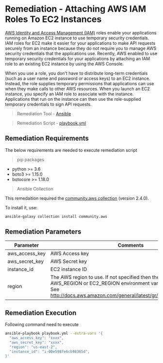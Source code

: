 # Remediation - Attaching AWS IAM Roles To EC2 Instances
[AWS Identity and Access Management (IAM)](https://aws.amazon.com/iam/) roles enable your applications running on Amazon EC2 instance to use temporary security credentials. IAM roles for EC2 make it easier for your applications to make API requests securely from an instance because they do not require you to manage AWS security credentials that the applications use. Recently, AWS enabled to use temporary security credentials for your applications by attaching an IAM role to an existing EC2 instance by using the AWS Console.

When you use a role, you don't have to distribute long-term credentials (such as a user name and password or access keys) to an EC2 instance. Instead, the role supplies temporary permissions that applications can use when they make calls to other AWS resources. When you launch an EC2 instance, you specify an IAM role to associate with the instance. Applications that run on the instance can then use the role-supplied temporary credentials to sign API requests.

> Remediation Tool   - [Ansible](https://www.ansible.com/)

> Remediation Script - [playbook.yml](playbook.yml)

## Remediation Requirements
The below requirements are needed to execute remediation script

> pip packages
- python >= 3.6
- boto3 >= 1.15.0
- botocore >= 1.18.0

> Ansible Collection

This remedaition required the [community.aws collection](https://galaxy.ansible.com/community/aws) (version 2.4.0).

To install it, use: 
```sh
ansible-galaxy collection install community.aws
```

## Remediation Parameters

| Parameter | Comments |
| ------ | ------ |
| aws_access_key | AWS Access key |
| aws_secret_key | AWS Secret key |
| instance_id | EC2 instance ID |
| region | The AWS region to use. If not specified then the value of the AWS_REGION or EC2_REGION environment variable, if any, is used. See http://docs.aws.amazon.com/general/latest/gr/rande.html#ec2_region |


## Remediation Execution
Following command need to execute
```sh
ansible-playbook playbook.yml --extra-vars '{
  "aws_access_key": "xxxx",
  "aws_secret_key": "xxxx",
  "region": "us-east-2",
  "instance_id": "i-00e598fe6cb98365d",
}'
```